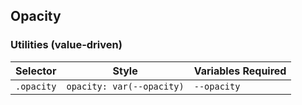 ## Opacity

### Utilities (value-driven)

| Selector   | Style                     | Variables Required |
| ---------- | ------------------------- | ------------------ |
| `.opacity` | `opacity: var(--opacity)` | `--opacity`        |
